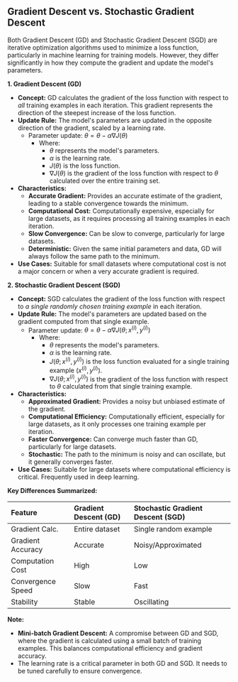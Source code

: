 ## Gradient Descent vs. Stochastic Gradient Descent

Both Gradient Descent (GD) and Stochastic Gradient Descent (SGD) are iterative optimization algorithms used to minimize a loss function, particularly in machine learning for training models. However, they differ significantly in how they compute the gradient and update the model's parameters.

**1. Gradient Descent (GD)**

* **Concept:** GD calculates the gradient of the loss function with respect to *all* training examples in each iteration. This gradient represents the direction of the steepest increase of the loss function.
* **Update Rule:** The model's parameters are updated in the opposite direction of the gradient, scaled by a learning rate.
    * Parameter update: $\theta = \theta - \alpha \nabla J(\theta)$
        * Where:
            * $\theta$ represents the model's parameters.
            * $\alpha$ is the learning rate.
            * $J(\theta)$ is the loss function.
            * $\nabla J(\theta)$ is the gradient of the loss function with respect to $\theta$ calculated over the entire training set.
* **Characteristics:**
    * **Accurate Gradient:** Provides an accurate estimate of the gradient, leading to a stable convergence towards the minimum.
    * **Computational Cost:** Computationally expensive, especially for large datasets, as it requires processing all training examples in each iteration.
    * **Slow Convergence:** Can be slow to converge, particularly for large datasets.
    * **Deterministic:** Given the same initial parameters and data, GD will always follow the same path to the minimum.
* **Use Cases:** Suitable for small datasets where computational cost is not a major concern or when a very accurate gradient is required.

**2. Stochastic Gradient Descent (SGD)**

* **Concept:** SGD calculates the gradient of the loss function with respect to *a single randomly chosen training example* in each iteration.
* **Update Rule:** The model's parameters are updated based on the gradient computed from that single example.
    * Parameter update: $\theta = \theta - \alpha \nabla J(\theta; x^{(i)}, y^{(i)})$
        * Where:
            * $\theta$ represents the model's parameters.
            * $\alpha$ is the learning rate.
            * $J(\theta; x^{(i)}, y^{(i)})$ is the loss function evaluated for a single training example $(x^{(i)}, y^{(i)})$.
            * $\nabla J(\theta; x^{(i)}, y^{(i)})$ is the gradient of the loss function with respect to $\theta$ calculated from that single training example.
* **Characteristics:**
    * **Approximated Gradient:** Provides a noisy but unbiased estimate of the gradient.
    * **Computational Efficiency:** Computationally efficient, especially for large datasets, as it only processes one training example per iteration.
    * **Faster Convergence:** Can converge much faster than GD, particularly for large datasets.
    * **Stochastic:** The path to the minimum is noisy and can oscillate, but it generally converges faster.
* **Use Cases:** Suitable for large datasets where computational efficiency is critical. Frequently used in deep learning.

**Key Differences Summarized:**

| Feature          | Gradient Descent (GD) | Stochastic Gradient Descent (SGD) |
| :--------------- | :-------------------- | :--------------------------------- |
| Gradient Calc.  | Entire dataset        | Single random example             |
| Gradient Accuracy | Accurate              | Noisy/Approximated                |
| Computation Cost | High                  | Low                                |
| Convergence Speed| Slow                  | Fast                               |
| Stability        | Stable                | Oscillating                         |

**Note:**

* **Mini-batch Gradient Descent:** A compromise between GD and SGD, where the gradient is calculated using a small batch of training examples. This balances computational efficiency and gradient accuracy.
* The learning rate is a critical parameter in both GD and SGD. It needs to be tuned carefully to ensure convergence.
